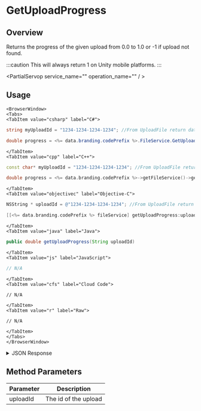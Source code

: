# GetUploadProgress
## Overview
Returns the progress of the given upload from 0.0 to 1.0 or -1 if upload not found.

:::caution
This will always return 1 on Unity mobile platforms.
:::

<PartialServop service_name="" operation_name="" / >

## Usage

```mdx-code-block
<BrowserWindow>
<Tabs>
<TabItem value="csharp" label="C#">
```

```csharp
string myUploadId = "1234-1234-1234-1234"; //From UploadFile return data

double progress = <%= data.branding.codePrefix %>.FileService.GetUploadProgress(myUploadId);
```

```mdx-code-block
</TabItem>
<TabItem value="cpp" label="C++">
```

```cpp
const char* myUploadId = "1234-1234-1234-1234"; //From UploadFile return data

double progress = <%= data.branding.codePrefix %>->getFileService()->getUploadProgress(myUploadId);
```

```mdx-code-block
</TabItem>
<TabItem value="objectivec" label="Objective-C">
```

```objectivec
NSString * uploadId = @"1234-1234-1234-1234"; //From UploadFile return data

[[<%= data.branding.codePrefix %> fileService] getUploadProgress:uploadId];
```

```mdx-code-block
</TabItem>
<TabItem value="java" label="Java">
```

```java
public double getUploadProgress(String uploadId)
```

```mdx-code-block
</TabItem>
<TabItem value="js" label="JavaScript">
```

```javascript
// N/A
```

```mdx-code-block
</TabItem>
<TabItem value="cfs" label="Cloud Code">
```

```cfscript
// N/A
```

```mdx-code-block
</TabItem>
<TabItem value="r" label="Raw">
```

```cfscript
// N/A
```

```mdx-code-block
</TabItem>
</Tabs>
</BrowserWindow>
```

<details>
<summary>JSON Response</summary>


</details>

## Method Parameters
Parameter | Description
--------- | -----------
uploadId | The id of the upload


